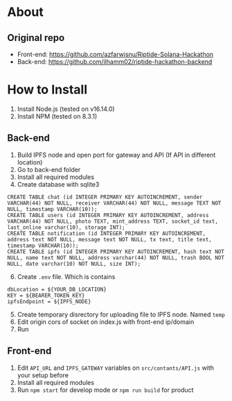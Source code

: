 # About
## Original repo
- Front-end: https://github.com/azfarwisnu/Riptide-Solana-Hackathon
- Back-end: https://github.com/ilhamm02/riptide-hackathon-backend

# How to Install
1. Install Node.js (tested on v16.14.0)
2. Install NPM (tested on 8.3.1)

## Back-end
1. Build IPFS node and open port for gateway and API (If API in different location)
2. Go to back-end folder
3. Install all required modules
4. Create database with sqlite3
```
CREATE TABLE chat (id INTEGER PRIMARY KEY AUTOINCREMENT, sender VARCHAR(44) NOT NULL, receiver VARCHAR(44) NOT NULL, message TEXT NOT NULL, timestamp VARCHAR(10));
CREATE TABLE users (id INTEGER PRIMARY KEY AUTOINCREMENT, address VARCHAR(44) NOT NULL, photo TEXT, mint_address TEXT, socket_id text, last_online varchar(10), storage INT);
CREATE TABLE notification (id INTEGER PRIMARY KEY AUTOINCREMENT, address text NOT NULL, message text NOT NULL, tx text, title text, timestamp VARCHAR(10));
CREATE TABLE ipfs (id INTEGER PRIMARY KEY AUTOINCREMENT, hash text NOT NULL, name text NOT NULL, address varchar(44) NOT NULL, trash BOOL NOT NULL, date varchar(10) NOT NULL, size INT);
```
6. Create `.env` file. Which is contains
```
dbLocation = ${YOUR_DB_LOCATION}
KEY = ${BEARER_TOKEN_KEY}
ipfsEndpoint = ${IPFS_NODE}
```
5. Create temporary disrectory for uploading file to IPFS node. Named `temp`
6. Edit origin cors of socket on index.js with front-end ip/domain
7. Run

## Front-end
1. Edit `API_URL` and `IPFS_GATEWAY` variables on `src/contants/API.js` with your setup before
2. Install all required modules
3. Run `npm start` for develop mode or `npm run build` for product
